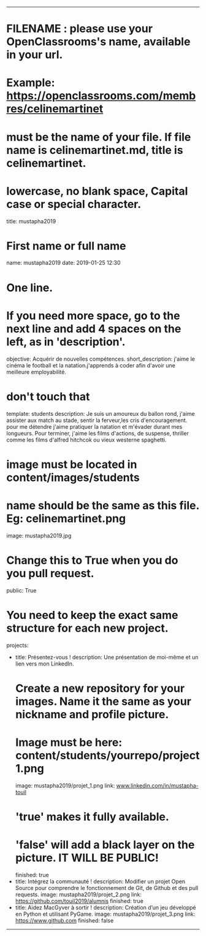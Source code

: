 ﻿---

# FILENAME : please use your OpenClassrooms's name, available in your url.
# Example: https://openclassrooms.com/membres/celinemartinet
# must be the name of your file. If file name is celinemartinet.md, title is celinemartinet.
# lowercase, no blank space, Capital case or special character.
title: mustapha2019

# First name or full name
name: mustapha2019
date: 2019-01-25 12:30

# One line.
# If you need more space, go to the next line and add 4 spaces on the left, as in 'description'.
objective: Acquérir de nouvelles compétences.
short_description:  j'aime le cinéma le football et la natation.j'apprends à coder afin d'avoir une meilleure employabilité.

# don't touch that
template: students
description:
    Je suis un amoureux du ballon rond, j'aime assister aux match au stade, sentir la ferveur,les cris d'encouragement.
    pour me détendre j'aime pratiquer la natation et m'évader durant mes longueurs. Pour terminer, j'aime les films d'actions,
    de suspense, thriller comme les films d'alfred hitchcok ou vieux westerne spaghetti.

# image must be located in content/images/students
# name should be the same as this file. Eg: celinemartinet.png
image: mustapha2019.jpg

# Change this to True when you do you pull request.
public: True

# You need to keep the exact same structure for each new project.
projects:
  - title: Présentez-vous !
    description: Une présentation de moi-même et un lien vers mon LinkedIn.
    # Create a new repository for your images. Name it the same as your nickname and profile picture.
    # Image must be here: content/students/yourrepo/project1.png
    image: mustapha2019/projet_1.png
    link: www.linkedin.com/in/mustapha-touil
    # 'true' makes it fully available.
    # 'false' will add a black layer on the picture. IT WILL BE PUBLIC!
    finished: true
  - title: Intégrez la communauté !
    description: Modifier un projet Open Source pour comprendre le fonctionnement de Git, de Github et des pull requests. 
    image: mustapha2019/projet_2.png
    link: https://github.com/touil2019/alumnis
	    finished: true
  - title: Aidez MacGyver à sortir !
    description: Création d’un jeu développé en Python et utilisant PyGame.
    image: mustapha2019/projet_3.png
    link: https://www.github.com
    finished: false
---